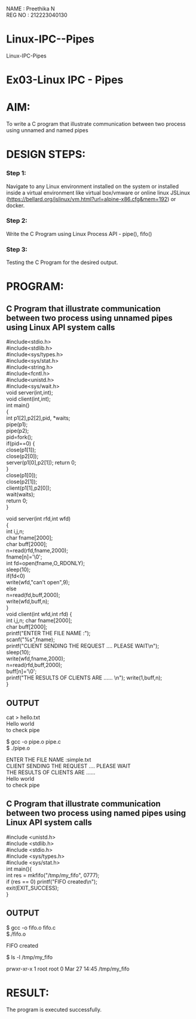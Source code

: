 NAME : Preethika N  
REG NO : 212223040130

# Linux-IPC--Pipes
Linux-IPC-Pipes


# Ex03-Linux IPC - Pipes

# AIM:
To write a C program that illustrate communication between two process using unnamed and named pipes

# DESIGN STEPS:

### Step 1:

Navigate to any Linux environment installed on the system or installed inside a virtual environment like virtual box/vmware or online linux JSLinux (https://bellard.org/jslinux/vm.html?url=alpine-x86.cfg&mem=192) or docker.

### Step 2:

Write the C Program using Linux Process API - pipe(), fifo()

### Step 3:

Testing the C Program for the desired output. 

# PROGRAM:

## C Program that illustrate communication between two process using unnamed pipes using Linux API system calls


#include<stdio.h>      
#include<stdlib.h>          
#include<sys/types.h>             
#include<sys/stat.h>             
#include<string.h>           
#include<fcntl.h>          
#include<unistd.h>           
#include<sys/wait.h>            
void server(int,int);                
void client(int,int);              
int main()               
{                                
int p1[2],p2[2],pid, *waits;              
pipe(p1);              
pipe(p2);         
pid=fork();       
if(pid==0) {           
close(p1[1]);           
close(p2[0]);                      
server(p1[0],p2[1]); return 0;           
 }             
close(p1[0]);         
close(p2[1]);             
client(p1[1],p2[0]);             
wait(waits);          
return 0;                  
}               

void server(int rfd,int wfd)       
{              
int i,j,n;           
char fname[2000];          
char buff[2000];                  
n=read(rfd,fname,2000);            
fname[n]='\0';                      
int fd=open(fname,O_RDONLY);            
sleep(10);              
if(fd<0)                          
write(wfd,"can't open",9);              
else                  
n=read(fd,buff,2000);          
write(wfd,buff,n);                  
}                             
void client(int wfd,int rfd) {            
int i,j,n; char fname[2000];          
char buff[2000];                      
printf("ENTER THE FILE NAME :");                  
scanf("%s",fname);                                          
printf("CLIENT SENDING THE REQUEST .... PLEASE WAIT\n");               
sleep(10);                 
write(wfd,fname,2000);              
n=read(rfd,buff,2000);               
buff[n]='\0';                                                      
printf("THE RESULTS OF CLIENTS ARE ...... \n"); write(1,buff,n);             
}                  


## OUTPUT

cat > hello.txt              
Hello world               
to check pipe                   

$ gcc -o pipe.o pipe.c                
$ ./pipe.o                       
 
ENTER THE FILE NAME :simple.txt             
CLIENT SENDING THE REQUEST .... PLEASE WAIT          
THE RESULTS OF CLIENTS ARE ......             
Hello world              
to check pipe             


## C Program that illustrate communication between two process using named pipes using Linux API system calls

#include <unistd.h>              
#include <stdlib.h>           
#include <stdio.h>               
#include <sys/types.h>             
#include <sys/stat.h>                       
int main(){                                 
int res = mkfifo("/tmp/my_fifo", 0777);            
if (res == 0) printf("FIFO created\n");              
exit(EXIT_SUCCESS);               
}           

## OUTPUT

$ gcc -o fifo.o fifo.c             
$./fifo.o             
 
FIFO created             

$ ls -l /tmp/my_fifo                   


prwxr-xr-x    1 root     root             0 Mar 27 14:45 /tmp/my_fifo               

# RESULT:
The program is executed successfully.
